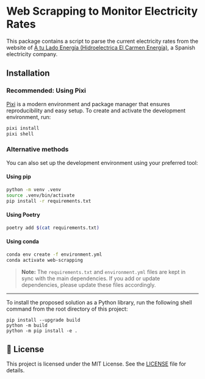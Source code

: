 # Web Scrapping to Monitor Electricity Rates

This package contains a script to parse the current electricity rates
from the website of [A tu Lado Energía (Hidroelectrica El Carmen Energía)](https://www.atuladoenergia.com),
a Spanish electricity company.

## Installation

### Recommended: Using Pixi

[Pixi](https://prefix.dev/docs/pixi/) is a modern environment and package manager that ensures reproducibility and easy setup. To create and activate the development environment, run:

```bash
pixi install
pixi shell
```

### Alternative methods

You can also set up the development environment using your preferred tool:

#### Using pip
```bash
python -m venv .venv
source .venv/bin/activate
pip install -r requirements.txt
```

#### Using Poetry
```bash
poetry add $(cat requirements.txt)
```

#### Using conda
```bash
conda env create -f environment.yml
conda activate web-scrapping
```

> **Note:** The `requirements.txt` and `environment.yml` files are kept in sync with the main dependencies. If you add or update dependencies, please update these files accordingly.

***

To install the proposed solution as a Python library,
run the following shell command from the root directory of this project:

```
pip install --upgrade build
python -m build
python -m pip install -e .
```

<div id="license"></div>

## :memo: License

This project is licensed under the MIT License.
See the [LICENSE](LICENSE) file for details.
